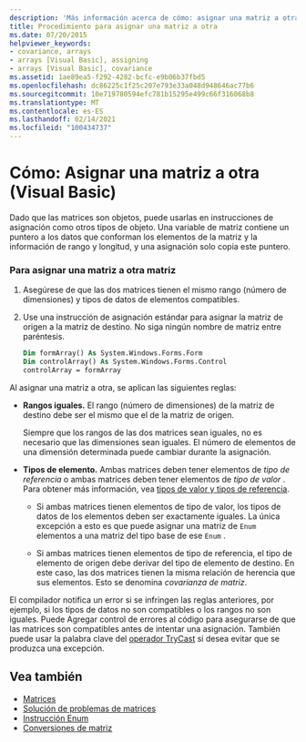 ```yaml
---
description: 'Más información acerca de cómo: asignar una matriz a otra (Visual Basic)'
title: Procedimiento para asignar una matriz a otra
ms.date: 07/20/2015
helpviewer_keywords:
- covariance, arrays
- arrays [Visual Basic], assigning
- arrays [Visual Basic], covariance
ms.assetid: 1ae89ea5-f292-4282-bcfc-e9b06b37fbd5
ms.openlocfilehash: dc86225c1f25c207e793e33a048d948646ac77b6
ms.sourcegitcommit: 10e719780594efc781b15295e499c66f316068b8
ms.translationtype: MT
ms.contentlocale: es-ES
ms.lasthandoff: 02/14/2021
ms.locfileid: "100434737"
---
```

# <a name="how-to-assign-one-array-to-another-array-visual-basic"></a>Cómo: Asignar una matriz a otra (Visual Basic)

Dado que las matrices son objetos, puede usarlas en instrucciones de asignación como otros tipos de objeto. Una variable de matriz contiene un puntero a los datos que conforman los elementos de la matriz y la información de rango y longitud, y una asignación solo copia este puntero.

### <a name="to-assign-one-array-to-another-array"></a>Para asignar una matriz a otra matriz

1. Asegúrese de que las dos matrices tienen el mismo rango (número de dimensiones) y tipos de datos de elementos compatibles.

2. Use una instrucción de asignación estándar para asignar la matriz de origen a la matriz de destino. No siga ningún nombre de matriz entre paréntesis.

    ```vb
    Dim formArray() As System.Windows.Forms.Form
    Dim controlArray() As System.Windows.Forms.Control
    controlArray = formArray
    ```

Al asignar una matriz a otra, se aplican las siguientes reglas:

- **Rangos iguales.** El rango (número de dimensiones) de la matriz de destino debe ser el mismo que el de la matriz de origen.

  Siempre que los rangos de las dos matrices sean iguales, no es necesario que las dimensiones sean iguales. El número de elementos de una dimensión determinada puede cambiar durante la asignación.

- **Tipos de elemento.** Ambas matrices deben tener elementos de *tipo de referencia* o ambas matrices deben tener elementos de *tipo de valor* . Para obtener más información, vea [tipos de valor y tipos de referencia](../data-types/value-types-and-reference-types.md).

  - Si ambas matrices tienen elementos de tipo de valor, los tipos de datos de los elementos deben ser exactamente iguales. La única excepción a esto es que puede asignar una matriz de `Enum` elementos a una matriz del tipo base de ese `Enum` .

  - Si ambas matrices tienen elementos de tipo de referencia, el tipo de elemento de origen debe derivar del tipo de elemento de destino. En este caso, las dos matrices tienen la misma relación de herencia que sus elementos. Esto se denomina *covarianza de matriz*.

El compilador notifica un error si se infringen las reglas anteriores, por ejemplo, si los tipos de datos no son compatibles o los rangos no son iguales. Puede Agregar control de errores al código para asegurarse de que las matrices son compatibles antes de intentar una asignación. También puede usar la palabra clave del [operador TryCast](../../../language-reference/operators/trycast-operator.md) si desea evitar que se produzca una excepción.

## <a name="see-also"></a>Vea también

- [Matrices](index.md)
- [Solución de problemas de matrices](troubleshooting-arrays.md)
- [Instrucción Enum](../../../language-reference/statements/enum-statement.md)
- [Conversiones de matriz](../data-types/array-conversions.md)
